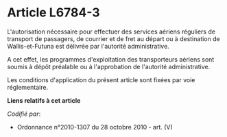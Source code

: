 # Article L6784-3

L'autorisation nécessaire pour effectuer des services aériens réguliers de transport de passagers, de courrier et de fret au
départ ou à destination de Wallis-et-Futuna est délivrée par l'autorité administrative.

A cet effet, les programmes d'exploitation des transporteurs aériens sont soumis à dépôt préalable ou à l'approbation de
l'autorité administrative.

Les conditions d'application du présent article sont fixées par voie réglementaire.

**Liens relatifs à cet article**

_Codifié par_:

  - Ordonnance n°2010-1307 du 28 octobre 2010 - art. (V)
